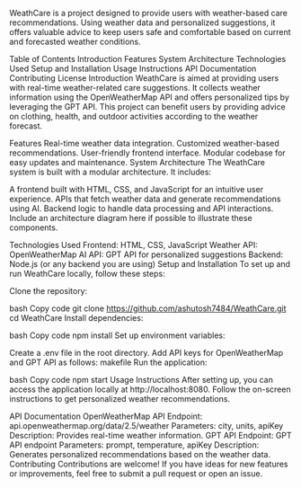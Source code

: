WeathCare is a project designed to provide users with weather-based care recommendations. Using weather data and personalized suggestions, it offers valuable advice to keep users safe and comfortable based on current and forecasted weather conditions.

Table of Contents
Introduction
Features
System Architecture
Technologies Used
Setup and Installation
Usage Instructions
API Documentation
Contributing
License
Introduction
WeathCare is aimed at providing users with real-time weather-related care suggestions. It collects weather information using the OpenWeatherMap API and offers personalized tips by leveraging the GPT API. This project can benefit users by providing advice on clothing, health, and outdoor activities according to the weather forecast.

Features
Real-time weather data integration.
Customized weather-based recommendations.
User-friendly frontend interface.
Modular codebase for easy updates and maintenance.
System Architecture
The WeathCare system is built with a modular architecture. It includes:

A frontend built with HTML, CSS, and JavaScript for an intuitive user experience.
APIs that fetch weather data and generate recommendations using AI.
Backend logic to handle data processing and API interactions.
Include an architecture diagram here if possible to illustrate these components.

Technologies Used
Frontend: HTML, CSS, JavaScript
Weather API: OpenWeatherMap
AI API: GPT API for personalized suggestions
Backend: Node.js (or any backend you are using)
Setup and Installation
To set up and run WeathCare locally, follow these steps:

Clone the repository:

bash
Copy code
git clone https://github.com/ashutosh7484/WeathCare.git
cd WeathCare
Install dependencies:

bash
Copy code
npm install
Set up environment variables:

Create a .env file in the root directory.
Add API keys for OpenWeatherMap and GPT API as follows:
makefile
Run the application:

bash
Copy code
npm start
Usage Instructions
After setting up, you can access the application locally at http://localhost:8080. Follow the on-screen instructions to get personalized weather recommendations.

API Documentation
OpenWeatherMap API
Endpoint: api.openweathermap.org/data/2.5/weather
Parameters: city, units, apiKey
Description: Provides real-time weather information.
GPT API
Endpoint: GPT API endpoint
Parameters: prompt, temperature, apiKey
Description: Generates personalized recommendations based on the weather data.
Contributing
Contributions are welcome! If you have ideas for new features or improvements, feel free to submit a pull request or open an issue.
